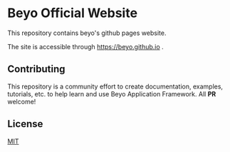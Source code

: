 # Beyo Official Website

This repository contains beyo's github pages website.

The site is accessible through https://beyo.github.io .


## Contributing

This repository is a community effort to create documentation, examples, tutorials, etc. to help learn and use Beyo Application Framework. All **PR** welcome!


## License

[MIT](./LICENSE.txt)